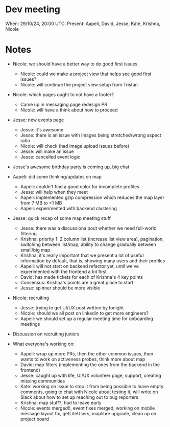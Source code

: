 # Dev meeting

When: 29/10/24, 20:00 UTC.
Present: Aapeli, David, Jesse, Kate, Krishna, Nicole

# Notes

* Nicole: we should have a better way to do good first issues
  - Nicole: could we make a project view that helps see good first issues?
  - Nicole: will continue the project view setup from Tristan
* Nicole: which pages ought to not have a footer?
  - Came up in messaging page redesign PR
  - Nicole: will have a think about how to proceed
* Jesse: new events page
  - Jesse: it's awesome
  - Jesse: there is an issue with images being stretched/wrong aspect ratio
  - Nicole: will check (had image upload issues before)
  - Jesse: will make an issue
  - Jesse: cancelled event logic
* Jesse's awesome birthday party is coming up, big chat
* Aapeli: did some thinking/updates on map
  - Aapeli: couldn't find a good color for incomplete profiles
  - Jesse: will help when they meet
  - Aapeli: implemented gzip compression which reduces the map layer from 7 MB to <1 MB
  - Aapeli: experimented with backend clustering
* Jesse: quick recap of some map meeting stuff
  - Jesse: there was a discussiona bout whether we need full-world filtering
  - Krishna: priority 1: 2 column list (increase list view area), pagination, switching between list/map, ability to change gradually between small/big map
  - Krishna: it's really important that we present a lot of useful information by default, that is, showing many users and their profiles
  - Aapeli: will not start on backend refactor yet, until we've experimented with the frontend a bit first
  - David: has made tickets for each of Krishna's 4 key points
  - Consensus: Krishna's points are a great place to start
  - Jesse: spinner should be more visible
* Nicole: recruiting
  - Jesse: trying to get UI/UX post written by tonight
  - Nicole: should we all post on linkedin to get more engineers?
  - Aapeli: we should set up a regular meeting time for onboarding meetings
* Discussion on recruiting juniors

* What everyone's working on:
  - Aapeli: wrap up more PRs, then the other common issues, then wants to work on activeness probes, think more about map
  - David: map filters (implementing the ones from the backend in the frontend)
  - Jesse: caught up with life, UI/UX volunteer page, support, creating missing communities
  - Kate: working on issue to stop it from being possible to leave empty comments, going to chat with Nicole about testing it, will write on Slack about how to set up reaching out to bug reporters
  - Krishna: map stuff?, had to leave early
  - Nicole: events merged!!, event fixes merged, working on mobile message layout fix, getLiteUsers, maplibre upgrade, clean up on project board
